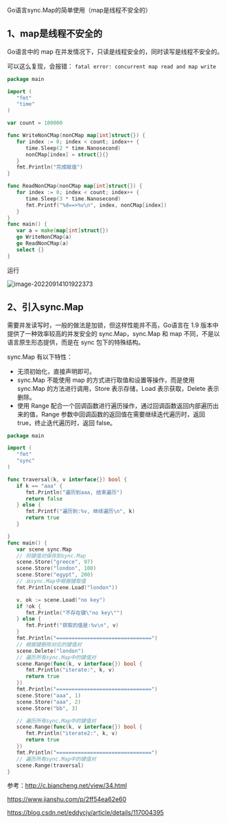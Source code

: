 Go语言sync.Map的简单使用（map是线程不安全的）

## 1、map是线程不安全的

Go语言中的 map 在并发情况下，只读是线程安全的，同时读写是线程不安全的。

可以这么复现，会报错： `fatal error: concurrent map read and map write`

```go
package main

import (
   "fmt"
   "time"
)

var count = 100000

func WriteNonCMap(nonCMap map[int]struct{}) {
   for index := 0; index < count; index++ {
      time.Sleep(2 * time.Nanosecond)
      nonCMap[index] = struct{}{}
   }
   fmt.Println("完成赋值")
}

func ReadNonCMap(nonCMap map[int]struct{}) {
   for index := 0; index < count; index++ {
      time.Sleep(3 * time.Nanosecond)
      fmt.Printf("%d==>%v\n", index, nonCMap[index])
   }
}
func main() {
   var a = make(map[int]struct{})
   go WriteNonCMap(a)
   go ReadNonCMap(a)
   select {}
}
```

运行

![image-20220914101922373](C:\Users\dell\AppData\Roaming\Typora\typora-user-images\image-20220914101922373.png)

## 2、引入sync.Map

需要并发读写时，一般的做法是加锁，但这样性能并不高，Go语言在 1.9 版本中提供了一种效率较高的并发安全的 sync.Map，sync.Map 和 map 不同，不是以语言原生形态提供，而是在 sync 包下的特殊结构。

sync.Map 有以下特性：

- 无须初始化，直接声明即可。
- sync.Map 不能使用 map 的方式进行取值和设置等操作，而是使用 sync.Map 的方法进行调用，Store 表示存储，Load 表示获取，Delete 表示删除。
- 使用 Range 配合一个回调函数进行遍历操作，通过回调函数返回内部遍历出来的值，Range 参数中回调函数的返回值在需要继续迭代遍历时，返回 true，终止迭代遍历时，返回 false。

```go
package main

import (
   "fmt"
   "sync"
)

func traversal(k, v interface{}) bool {
   if k == "aaa" {
      fmt.Println("遍历到aaa, 结束遍历")
      return false
   } else {
      fmt.Printf("遍历到:%v, 继续遍历\n", k)
      return true
   }

}
func main() {
   var scene sync.Map
   // 将键值对保存到sync.Map
   scene.Store("greece", 97)
   scene.Store("london", 100)
   scene.Store("egypt", 200)
   // 从sync.Map中根据键取值
   fmt.Println(scene.Load("london"))

   v, ok := scene.Load("no key")
   if !ok {
      fmt.Println("不存在键\"no key\"")
   } else {
      fmt.Printf("获取的值是:%v\n", v)
   }
   fmt.Println("===============================")
   // 根据键删除对应的键值对
   scene.Delete("london")
   // 遍历所有sync.Map中的键值对
   scene.Range(func(k, v interface{}) bool {
      fmt.Println("iterate:", k, v)
      return true
   })
   fmt.Println("===============================")
   scene.Store("aaa", 1)
   scene.Store("aaa", 2)
   scene.Store("bb", 3)

   // 遍历所有sync.Map中的键值对
   scene.Range(func(k, v interface{}) bool {
      fmt.Println("iterate2:", k, v)
      return true
   })
   fmt.Println("===============================")
   // 遍历所有sync.Map中的键值对
   scene.Range(traversal)
}
```

参考：http://c.biancheng.net/view/34.html

https://www.jianshu.com/p/2ff54ea62e60

https://blog.csdn.net/eddycjy/article/details/117004395